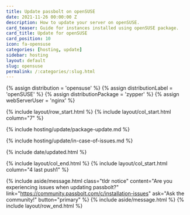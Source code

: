 ```yaml
---
title: Update passbolt on openSUSE
date: 2021-11-26 00:00:00 Z
description: How to update your server on openSUSE.
card_teaser: Guide for instances installed using openSUSE package.
card_title: Update for openSUSE
card_position: 10
icon: fa-opensuse
categories: [hosting, update]
sidebar: hosting
layout: default
slug: opensuse
permalink: /:categories/:slug.html
---
```


{% assign distribution = 'opensuse' %}
{% assign distributionLabel = 'openSUSE' %}
{% assign distributionPackage = 'zypper' %}
{% assign webServerUser = 'nginx' %}

{% include layout/row_start.html %}
{% include layout/col_start.html column="7" %}

{% include hosting/update/package-update.md %}

{% include hosting/update/in-case-of-issues.md %}

{% include date/updated.html %}

{% include layout/col_end.html %}
{% include layout/col_start.html column="4 last push1" %}

{% include aside/message.html
    class="tldr notice"
    content="Are you experiencing issues when updating passbolt?"
    link="https://community.passbolt.com/c/installation-issues"
    ask="Ask the community!"
    button="primary"
%}
{% include aside/message.html %}
{% include layout/row_end.html %}
